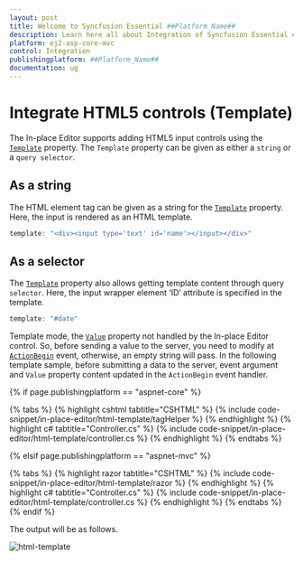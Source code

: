 ```yaml
---
layout: post
title: Welcome to Syncfusion Essential ##Platform_Name##
description: Learn here all about Integration of Syncfusion Essential ##Platform_Name## widgets based on HTML5 and jQuery.
platform: ej2-asp-core-mvc
control: Integration
publishingplatform: ##Platform_Name##
documentation: ug
---
```



# Integrate HTML5 controls (Template)

The In-place Editor supports adding HTML5 input controls using the [`Template`](https://help.syncfusion.com/cr/aspnetcore-js2/Syncfusion.EJ2.InPlaceEditor.InPlaceEditor.html#Syncfusion_EJ2_InPlaceEditor_InPlaceEditor_Template) property. The `Template` property can be given as either a `string` or a `query selector`.

## As a string

The HTML element tag can be given as a string for the [`Template`](https://help.syncfusion.com/cr/aspnetcore-js2/Syncfusion.EJ2.InPlaceEditor.InPlaceEditor.html#Syncfusion_EJ2_InPlaceEditor_InPlaceEditor_Template) property. Here, the input is rendered as an HTML template.

```typescript
template: "<div><input type='text' id='name'></input></div>"

```

## As a selector

The [`Template`](https://help.syncfusion.com/cr/aspnetcore-js2/Syncfusion.EJ2.InPlaceEditor.InPlaceEditor.html#Syncfusion_EJ2_InPlaceEditor_InPlaceEditor_Template) property also allows getting template content through query `selector`. Here, the input wrapper element ‘ID’ attribute is specified in the template.

```typescript
template: "#date"

```

Template mode, the [`Value`](https://help.syncfusion.com/cr/aspnetcore-js2/Syncfusion.EJ2.InPlaceEditor.InPlaceEditor.html#Syncfusion_EJ2_InPlaceEditor_InPlaceEditor_Value) property not handled by the In-place Editor control. So, before sending a value to the server, you need to modify at [`ActionBegin`](https://help.syncfusion.com/cr/aspnetcore-js2/Syncfusion.EJ2.InPlaceEditor.InPlaceEditor.html#Syncfusion_EJ2_InPlaceEditor_InPlaceEditor_ActionBegin) event, otherwise, an empty string will pass. In the following template sample, before submitting a data to the server, event argument and `Value` property content updated in the `ActionBegin` event handler.

{% if page.publishingplatform == "aspnet-core" %}

{% tabs %}
{% highlight cshtml tabtitle="CSHTML" %}
{% include code-snippet/in-place-editor/html-template/tagHelper %}
{% endhighlight %}
{% highlight c# tabtitle="Controller.cs" %}
{% include code-snippet/in-place-editor/html-template/controller.cs %}
{% endhighlight %}
{% endtabs %}

{% elsif page.publishingplatform == "aspnet-mvc" %}

{% tabs %}
{% highlight razor tabtitle="CSHTML" %}
{% include code-snippet/in-place-editor/html-template/razor %}
{% endhighlight %}
{% highlight c# tabtitle="Controller.cs" %}
{% include code-snippet/in-place-editor/html-template/controller.cs %}
{% endhighlight %}
{% endtabs %}
{% endif %}



The output will be as follows.

![html-template](./images/html-template.PNG)